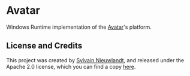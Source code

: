 # Avatar

Windows Runtime implementation of the 
[Avatar](https://github.com/an0rak-dev/avatar)'s platform.

## License and Credits

This project was created by [Sylvain Nieuwlandt](https://an0rak.dev), and
released under the Apache 2.0 license, which you can find a copy [here](./LICENSE).